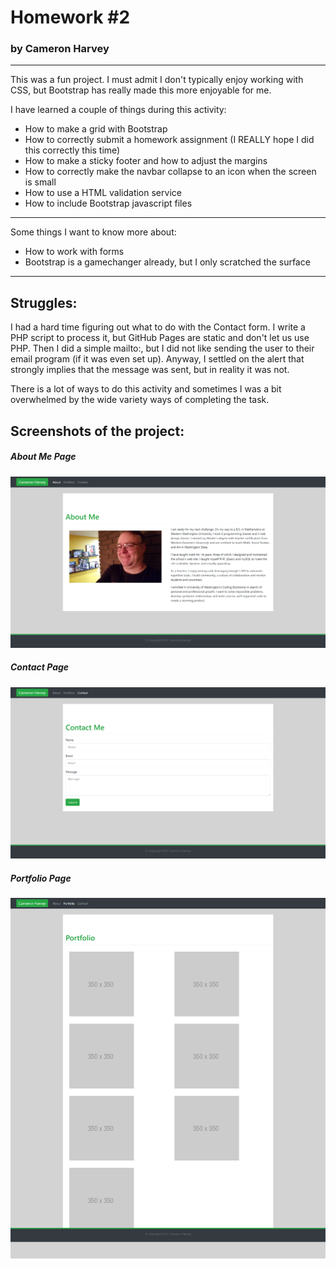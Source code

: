 # Homework #2

### by Cameron Harvey

---

This was a fun project.  I must admit I don't typically enjoy working with CSS, but Bootstrap has really made this more enjoyable for me.

I have learned a couple of things during this activity:
- How to make a grid with Bootstrap
- How to correctly submit a homework assignment (I REALLY hope I did this correctly this time)
- How to make a sticky footer and how to adjust the margins
- How to correctly make the navbar collapse to an icon when the screen is small
- How to use a HTML validation service
- How to include Bootstrap javascript files

---

Some things I want to know more about:
- How to work with forms
- Bootstrap is a gamechanger already, but I only scratched the surface

---

## Struggles:

I had a hard time figuring out what to do with the Contact form.  I write a PHP script to process it, but GitHub Pages are static and don't let us use PHP.  Then I did a simple mailto:, but I did not like sending the user to their email program (if it was even set up).  Anyway, I settled on the alert that strongly implies that the message was sent, but in reality it was not.

There is a lot of ways to do this activity and sometimes I was a bit overwhelmed by the wide variety ways of completing the task.

## Screenshots of the project:

##### About Me Page
![About Me Page](Assets\Images\about.png)

##### Contact Page
![Contact Page](Assets\Images\contact.png)

##### Portfolio Page
![Portfolio Page](Assets\Images\portfolio.png)